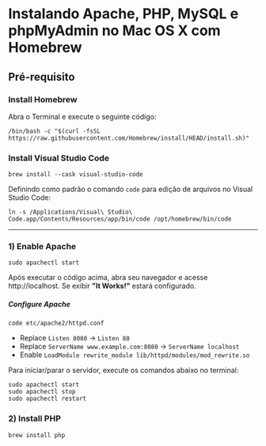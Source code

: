 # Instalando Apache, PHP, MySQL e phpMyAdmin no Mac OS X com Homebrew

## Pré-requisito

### Install Homebrew

Abra o Terminal e execute o seguinte código:

```
/bin/bash -c "$(curl -fsSL https://raw.githubusercontent.com/Homebrew/install/HEAD/install.sh)"
```

### Install Visual Studio Code

```
brew install --cask visual-studio-code
```

Definindo como padrão o comando `code` para edição de arquivos no Visual Studio Code:

```
ln -s /Applications/Visual\ Studio\ Code.app/Contents/Resources/app/bin/code /opt/homebrew/bin/code
```

----

### 1) Enable Apache

```
sudo apachectl start
```

Após executar o código acima, abra seu navegador e acesse http://localhost. Se exibir **"It Works!"** estará configurado.

##### Configure Apache

```
code etc/apache2/httpd.conf
```

- Replace `Listen 8080` -> `Listen 80`
- Replace `ServerName www.example.com:8080` -> `ServerName localhost`
- Enable `LoadModule rewrite_module lib/httpd/modules/mod_rewrite.so`

Para iniciar/parar o servidor, execute os comandos abaixo no terminal:

```
sudo apachectl start
sudo apachectl stop
sudo apachectl restart
```

### 2) Install PHP

```
brew install php
```
